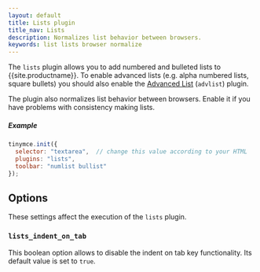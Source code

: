 ```yaml
---
layout: default
title: Lists plugin
title_nav: Lists
description: Normalizes list behavior between browsers.
keywords: list lists browser normalize
---
```


The `lists` plugin allows you to add numbered and bulleted lists to {{site.productname}}. To enable advanced lists (e.g. alpha numbered lists, square bullets) you should also enable the [Advanced List](../advlist/) (`advlist`) plugin.

The plugin also normalizes list behavior between browsers. Enable it if you have problems with consistency making lists.

##### Example

```js
tinymce.init({
  selector: "textarea",  // change this value according to your HTML
  plugins: "lists",
  toolbar: "numlist bullist"
});
```

## Options

These settings affect the execution of the `lists` plugin.

### `lists_indent_on_tab`

This boolean option allows to disable the indent on tab key functionality. Its default value is set to `true`.
